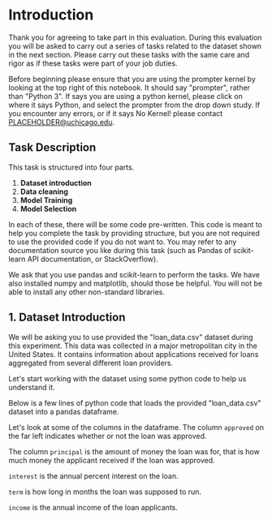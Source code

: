 <!--- section_1_text -->
# Introduction

Thank you for agreeing to take part in this evaluation. During this evaluation you will be asked to carry out a series of tasks related to the dataset shown in the next section. Please carry out these tasks with the same care and rigor as if these tasks were part of your job duties.
    
Before beginning please ensure that you are using the prompter kernel by looking at the top right of this notebook. It should say \"prompter\", rather than \"Python 3\". If says you are using a python kernel, please click on where it says Python, and select the prompter from the drop down study. If you encounter any errors, or if it says No Kernel! please contact PLACEHOLDER@uchicago.edu.
<!--- section_2_text -->
## Task Description

This task is structured into four parts.

1. **Dataset introduction**
2. **Data cleaning**
3. **Model Training**
4. **Model Selection**

In each of these, there will be some code pre-written. This code is meant to help you complete the task by providing structure, but you are not required to use the provided code if you do not want to. You may refer to any documentation source you like during this task (such as Pandas of scikit-learn API documentation, or StackOverflow).

We ask that you use pandas and scikit-learn to perform the tasks. We have also installed numpy and matplotlib, should those be helpful. You will not be able to install any other non-standard libraries.
<!--- section_3_text -->
## 1. Dataset Introduction
<!--- section_4_text -->
We will be asking you to use provided the \"loan&#95;data.csv\" dataset during this experiment. This data was collected in a major metropolitan city in the United States. It contains information about applications received for loans aggregated from several different loan providers.

Let's start working with the dataset using some python code to help us understand it.

Below is a few lines of python code that loads the provided \"loan&#95;data.csv\" dataset into a pandas dataframe. 

<!--- section_5_text -->
Let's look at some of the columns in the dataframe. The column ``approved`` on the far left indicates whether or not the loan was approved.

<!--- section_6_text -->
The column ``principal`` is the amount of money the loan was for, that is how much money the applicant received if the loan was approved.
<!--- section_7_text -->

``interest`` is the annual percent interest on the loan. 

``term`` is how long in months the loan was supposed to run.

 ``income`` is the annual income of the loan applicants.
